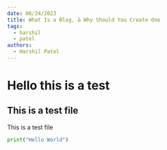 ```yaml
---
date: 06/24/2023
title: What Is a Blog, & Why Should You Create One
tags:
  - harshil
  - patel
authors:
  - Harshil Patel
---
```


# Hello this is a test

## This is a test file

This is a test file

```python
print("Hello World")
```
